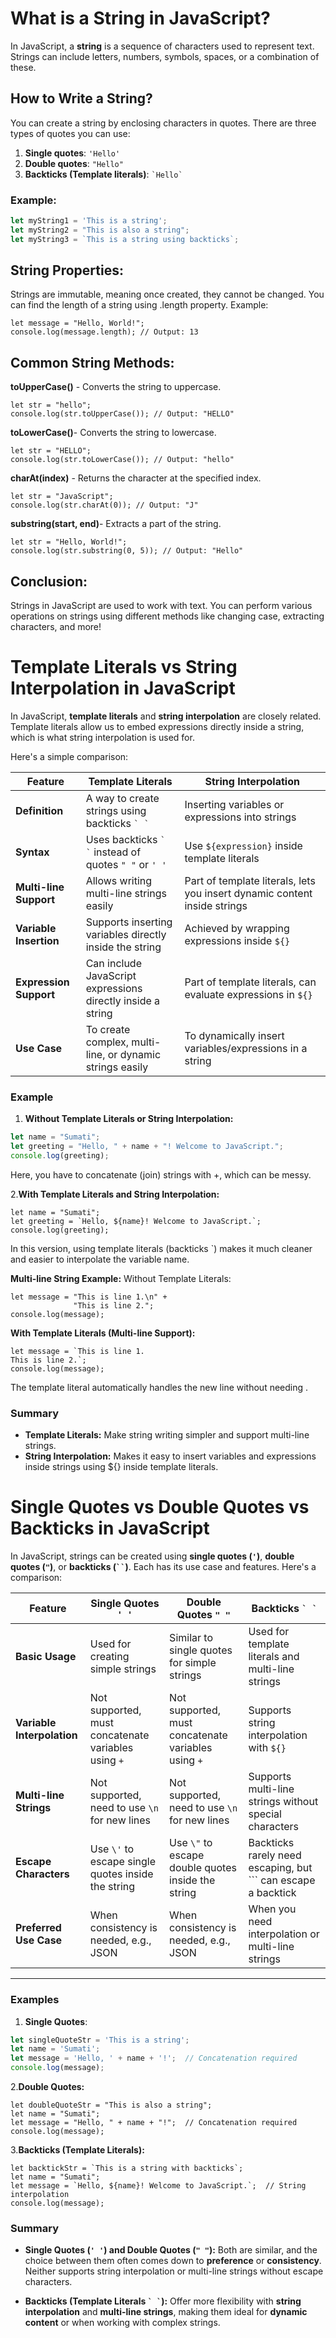 # What is a String in JavaScript?

In JavaScript, a **string** is a sequence of characters used to represent text. Strings can include letters, numbers, symbols, spaces, or a combination of these.

## How to Write a String?
You can create a string by enclosing characters in quotes. There are three types of quotes you can use:
1. **Single quotes**: `'Hello'`
2. **Double quotes**: `"Hello"`
3. **Backticks (Template literals)**: `` `Hello` ``

### Example:
```js
let myString1 = 'This is a string';
let myString2 = "This is also a string";
let myString3 = `This is a string using backticks`;
```
## String Properties:
Strings are immutable, meaning once created, they cannot be changed.
You can find the length of a string using .length property.
Example:
```
let message = "Hello, World!";
console.log(message.length); // Output: 13
```
## Common String Methods:
**toUpperCase()** - Converts the string to uppercase.
```
let str = "hello";
console.log(str.toUpperCase()); // Output: "HELLO"
```
**toLowerCase()**- Converts the string to lowercase.
```
let str = "HELLO";
console.log(str.toLowerCase()); // Output: "hello"
```
**charAt(index)** - Returns the character at the specified index.

```
let str = "JavaScript";
console.log(str.charAt(0)); // Output: "J"
```
**substring(start, end)**- Extracts a part of the string.
```
let str = "Hello, World!";
console.log(str.substring(0, 5)); // Output: "Hello"
```
## Conclusion:
Strings in JavaScript are used to work with text. You can perform various operations on strings using different methods like changing case, extracting characters, and more!

# Template Literals vs String Interpolation in JavaScript

In JavaScript, **template literals** and **string interpolation** are closely related. Template literals allow us to embed expressions directly inside a string, which is what string interpolation is used for.

Here's a simple comparison:

| **Feature**                | **Template Literals**                                         | **String Interpolation** |
|----------------------------|---------------------------------------------------------------|--------------------------|
| **Definition**              | A way to create strings using backticks `` ` ` ``             | Inserting variables or expressions into strings |
| **Syntax**                  | Uses backticks `` ` ` `` instead of quotes `" "` or `' '`     | Use `${expression}` inside template literals |
| **Multi-line Support**      | Allows writing multi-line strings easily                     | Part of template literals, lets you insert dynamic content inside strings |
| **Variable Insertion**      | Supports inserting variables directly inside the string       | Achieved by wrapping expressions inside `${}` |
| **Expression Support**      | Can include JavaScript expressions directly inside a string   | Part of template literals, can evaluate expressions in `${}` |
| **Use Case**                | To create complex, multi-line, or dynamic strings easily      | To dynamically insert variables/expressions in a string |

### Example

1. **Without Template Literals or String Interpolation:**

```javascript
let name = "Sumati";
let greeting = "Hello, " + name + "! Welcome to JavaScript.";
console.log(greeting);
```
Here, you have to concatenate (join) strings with +, which can be messy.

2.**With Template Literals and String Interpolation:**
```
let name = "Sumati";
let greeting = `Hello, ${name}! Welcome to JavaScript.`;
console.log(greeting);
```
In this version, using template literals (backticks `) makes it much cleaner and easier to interpolate the variable name.

**Multi-line String Example:**
Without Template Literals:
```
let message = "This is line 1.\n" + 
              "This is line 2.";
console.log(message);
```
**With Template Literals (Multi-line Support):**
```
let message = `This is line 1.
This is line 2.`;
console.log(message);
```
The template literal automatically handles the new line without needing .

### Summary
- **Template Literals:** Make string writing simpler and support multi-line strings.
- **String Interpolation:** Makes it easy to insert variables and expressions inside strings using ${} inside template literals.

# Single Quotes vs Double Quotes vs Backticks in JavaScript

In JavaScript, strings can be created using **single quotes (`'`)**, **double quotes (`"`)**, or **backticks (` `` `)**. Each has its use case and features. Here's a comparison:

| **Feature**              | **Single Quotes `' '`**                                   | **Double Quotes `" "`**                                    | **Backticks `` ` ` ``**                                    |
|--------------------------|-----------------------------------------------------------|------------------------------------------------------------|-------------------------------------------------------------|
| **Basic Usage**           | Used for creating simple strings                          | Similar to single quotes for simple strings                 | Used for template literals and multi-line strings            |
| **Variable Interpolation**| Not supported, must concatenate variables using `+`       | Not supported, must concatenate variables using `+`          | Supports string interpolation with `${}`                    |
| **Multi-line Strings**    | Not supported, need to use `\n` for new lines             | Not supported, need to use `\n` for new lines               | Supports multi-line strings without special characters       |
| **Escape Characters**     | Use `\'` to escape single quotes inside the string        | Use `\"` to escape double quotes inside the string          | Backticks rarely need escaping, but `\`` can escape a backtick |
| **Preferred Use Case**    | When consistency is needed, e.g., JSON                    | When consistency is needed, e.g., JSON                      | When you need interpolation or multi-line strings            |

---

### Examples

1. **Single Quotes**:

```javascript
let singleQuoteStr = 'This is a string';
let name = 'Sumati';
let message = 'Hello, ' + name + '!';  // Concatenation required
console.log(message);
```
2.**Double Quotes:**
```
let doubleQuoteStr = "This is also a string";
let name = "Sumati";
let message = "Hello, " + name + "!";  // Concatenation required
console.log(message);
```
3.**Backticks (Template Literals):**
```
let backtickStr = `This is a string with backticks`;
let name = "Sumati";
let message = `Hello, ${name}! Welcome to JavaScript.`;  // String interpolation
console.log(message);
```
### Summary

- **Single Quotes (`' '`) and Double Quotes (`" "`):** 
  Both are similar, and the choice between them often comes down to **preference** or **consistency**. Neither supports string interpolation or multi-line strings without escape characters.

- **Backticks (Template Literals `` ` ` ``):** 
  Offer more flexibility with **string interpolation** and **multi-line strings**, making them ideal for **dynamic content** or when working with complex strings.

